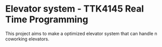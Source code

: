 # Elevator system - TTK4145 Real Time Programming
This project aims to make a optimized elevator system that can handle n coworking elevators.


